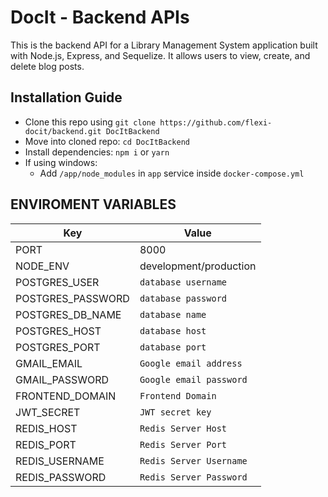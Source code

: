 # DocIt - Backend APIs

This is the backend API for a Library Management System application built with Node.js, Express, and Sequelize. It allows users to view, create, and delete blog posts.

## Installation Guide

- Clone this repo using `git clone https://github.com/flexi-docit/backend.git DocItBackend`
- Move into cloned repo: `cd DocItBackend`
- Install dependencies: `npm i` or `yarn`
- If using windows:
  - Add `/app/node_modules` in `app` service inside `docker-compose.yml`

## ENVIROMENT VARIABLES

| Key               | Value                   |
| ----------------- | ----------------------- |
| PORT              | 8000                    |
| NODE_ENV          | development/production  |
| POSTGRES_USER     | `database username`     |
| POSTGRES_PASSWORD | `database password`     |
| POSTGRES_DB_NAME  | `database name`         |
| POSTGRES_HOST     | `database host`         |
| POSTGRES_PORT     | `database port`         |
| GMAIL_EMAIL       | `Google email address`  |
| GMAIL_PASSWORD    | `Google email password` |
| FRONTEND_DOMAIN   | `Frontend Domain`       |
| JWT_SECRET        | `JWT secret key`        |
| REDIS_HOST        | `Redis Server Host`     |
| REDIS_PORT        | `Redis Server Port`     |
| REDIS_USERNAME    | `Redis Server Username` |
| REDIS_PASSWORD    | `Redis Server Password` |
